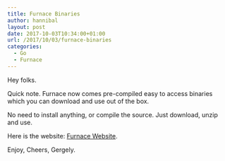 ```yaml
---
title: Furnace Binaries
author: hannibal
layout: post
date: 2017-10-03T10:34:00+01:00
url: /2017/10/03/furnace-binaries
categories:
  - Go
  - Furnace
---
```


Hey folks.

Quick note. Furnace now comes pre-compiled easy to access binaries which you can download and use out of the box.

No need to install anything, or compile the source. Just download, unzip and use.

Here is the website: [Furnace Website](https://skarlso.github.io/furnace-web).

Enjoy,
Cheers,
Gergely.
